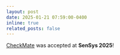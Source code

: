 ```yaml
---
layout: post
date: 2025-01-21 07:59:00-0400
inline: true
related_posts: false
---
```


[CheckMate](https://dl.acm.org/doi/pdf/10.1145/3715014.3722056}) was accepted at **SenSys 2025**!
